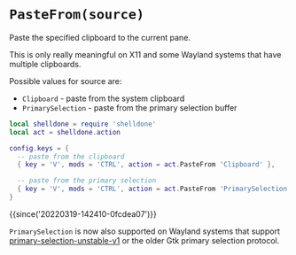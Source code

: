 # `PasteFrom(source)`

Paste the specified clipboard to the current pane.

This is only really meaningful on X11 and some Wayland systems that have multiple clipboards.

Possible values for source are:

* `Clipboard` - paste from the system clipboard
* `PrimarySelection` - paste from the primary selection buffer

```lua
local shelldone = require 'shelldone'
local act = shelldone.action

config.keys = {
  -- paste from the clipboard
  { key = 'V', mods = 'CTRL', action = act.PasteFrom 'Clipboard' },

  -- paste from the primary selection
  { key = 'V', mods = 'CTRL', action = act.PasteFrom 'PrimarySelection' },
}
```

{{since('20220319-142410-0fcdea07')}}

`PrimarySelection` is now also supported on Wayland systems that support [primary-selection-unstable-v1](https://wayland.app/protocols/primary-selection-unstable-v1) or the older Gtk primary selection protocol.

